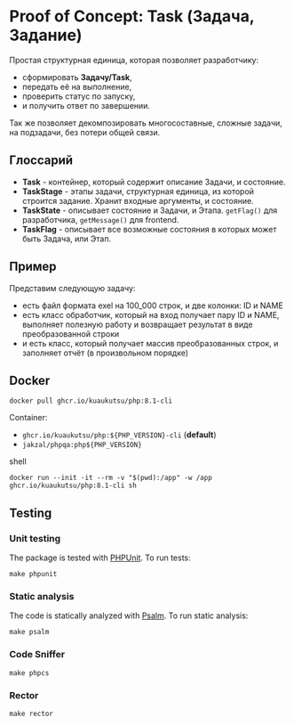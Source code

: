 # Proof of Concept: Task (Задача, Задание)

Простая структурная единица, которая позволяет разработчику:

- сформировать **Задачу/Task**,
- передать её на выполнение,
- проверить статус по запуску,
- и получить ответ по завершении.

Так же позволяет декомпозировать многосоставные, сложные задачи, на подзадачи, без потери общей связи.

## Глоссарий

- **Task** - контейнер, который содержит описание Задачи, и состояние.
- **TaskStage** - этапы задачи, структурная единица, из которой строится задание. Хранит входные аргументы, и состояние.
- **TaskState** - описывает состояние и Задачи, и Этапа. `getFlag()` для разработчика, `getMessage()` для frontend.
- **TaskFlag** - описывает все возможные состояния в которых может быть Задача, или Этап.


## Пример

Представим следующую задачу:

- есть файл формата exel на 100_000 строк, и две колонки: ID и NAME
- есть класс обработчик, который на вход получает пару ID и NAME,
  выполняет полезную работу и возвращает результат в виде преобразованной строки
- и есть класс, который получает массив преобразованных строк, и заполняет отчёт (в произвольном порядке)

## Docker

```shell
docker pull ghcr.io/kuaukutsu/php:8.1-cli
```

Container:
- `ghcr.io/kuaukutsu/php:${PHP_VERSION}-cli` (**default**)
- `jakzal/phpqa:php${PHP_VERSION}`

shell

```shell
docker run --init -it --rm -v "$(pwd):/app" -w /app ghcr.io/kuaukutsu/php:8.1-cli sh
```

## Testing

### Unit testing

The package is tested with [PHPUnit](https://phpunit.de/). To run tests:

```shell
make phpunit
```

### Static analysis

The code is statically analyzed with [Psalm](https://psalm.dev/). To run static analysis:

```shell
make psalm
```

### Code Sniffer

```shell
make phpcs
```

### Rector

```shell
make rector
```
